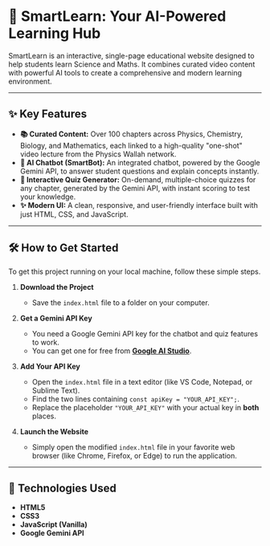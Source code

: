# 🧠 SmartLearn: Your AI-Powered Learning Hub

SmartLearn is an interactive, single-page educational website designed to help students learn Science and Maths. It combines curated video content with powerful AI tools to create a comprehensive and modern learning environment.

---

## ✨ Key Features

* **📚 Curated Content:** Over 100 chapters across Physics, Chemistry, Biology, and Mathematics, each linked to a high-quality "one-shot" video lecture from the Physics Wallah network.
* **🤖 AI Chatbot (SmartBot):** An integrated chatbot, powered by the Google Gemini API, to answer student questions and explain concepts instantly.
* **📝 Interactive Quiz Generator:** On-demand, multiple-choice quizzes for any chapter, generated by the Gemini API, with instant scoring to test your knowledge.
* **✨ Modern UI:** A clean, responsive, and user-friendly interface built with just HTML, CSS, and JavaScript.

---

## 🛠️ How to Get Started

To get this project running on your local machine, follow these simple steps.

1.  **Download the Project**
    * Save the `index.html` file to a folder on your computer.

2.  **Get a Gemini API Key**
    * You need a Google Gemini API key for the chatbot and quiz features to work.
    * You can get one for free from **[Google AI Studio](https://aistudio.google.com/app/apikey)**.

3.  **Add Your API Key**
    * Open the `index.html` file in a text editor (like VS Code, Notepad, or Sublime Text).
    * Find the two lines containing `const apiKey = "YOUR_API_KEY";`.
    * Replace the placeholder `"YOUR_API_KEY"` with your actual key in **both** places.

4.  **Launch the Website**
    * Simply open the modified `index.html` file in your favorite web browser (like Chrome, Firefox, or Edge) to run the application.

---

## 🚀 Technologies Used

* **HTML5**
* **CSS3**
* **JavaScript (Vanilla)**
* **Google Gemini API**
